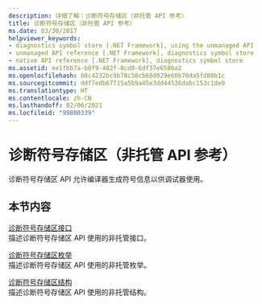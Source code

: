 ```yaml
---
description: 详细了解：诊断符号存储区（非托管 API 参考）
title: 诊断符号存储区（非托管 API 参考）
ms.date: 03/30/2017
helpviewer_keywords:
- diagnostics symbol store [.NET Framework], using the unmanaged API
- unmanaged API reference [.NET Framework], diagnostics symbol store
- native API reference [.NET Framework], diagnostics symbol store
ms.assetid: ee1fbb7a-b0f9-482f-8cd0-6df37e6586a2
ms.openlocfilehash: 08c4232bc9b78c58cb68d029e60b70da5fd80b1c
ms.sourcegitcommit: ddf7edb67715a5b9a45e3dd44536dabc153c1de0
ms.translationtype: HT
ms.contentlocale: zh-CN
ms.lasthandoff: 02/06/2021
ms.locfileid: "99800339"
---
```

# <a name="diagnostics-symbol-store-unmanaged-api-reference"></a>诊断符号存储区（非托管 API 参考）

诊断符号存储区 API 允许编译器生成符号信息以供调试器使用。  
  
## <a name="in-this-section"></a>本节内容  

 [诊断符号存储区接口](diagnostics-symbol-store-interfaces.md)  
 描述诊断符号存储区 API 使用的非托管接口。  
  
 [诊断符号存储区枚举](diagnostics-symbol-store-enumerations.md)  
 描述诊断符号存储区 API 使用的非托管枚举。  
  
 [诊断符号存储区结构](diagnostics-symbol-store-structures.md)  
 描述诊断符号存储区 API 使用的非托管结构。
